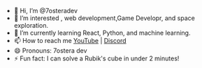 - 👋 Hi, I’m @7osteradev
- 👀 I’m interested , web development,Game Developr, and space exploration.
- 🌱 I’m currently learning React, Python, and machine learning.
- 📫 How to reach me [YouTube](https://www.youtube.com/@7ostera) | [Discord](https://discord.gg/98AGGQmzzs)
- 😄 Pronouns: 7ostera dev
- ⚡ Fun fact: I can solve a Rubik's cube in under 2 minutes!

<!---
7osteradev/7osteradev is a ✨ special ✨ repository because its `README.md` (this file) appears on your GitHub profile.
You can click the Preview link to take a look at your changes.
--->
